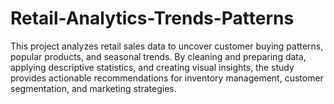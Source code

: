 # Retail-Analytics-Trends-Patterns
This project analyzes retail sales data to uncover customer buying patterns, popular products, and seasonal trends. By cleaning and preparing data, applying descriptive statistics, and creating visual insights, the study provides actionable recommendations for inventory management, customer segmentation, and marketing strategies.
